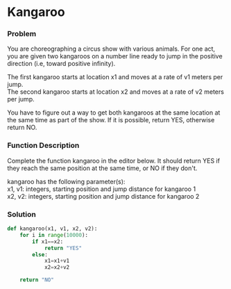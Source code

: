 # Kangaroo

### Problem

You are choreographing a circus show with various animals. For one act, you are given two kangaroos on a number line ready to jump in the positive direction (i.e, toward positive infinity).<br>

The first kangaroo starts at location x1 and moves at a rate of v1 meters per jump.<br>
The second kangaroo starts at location x2 and moves at a rate of v2 meters per jump.<br>

You have to figure out a way to get both kangaroos at the same location at the same time as part of the show. If it is possible, return YES, otherwise return NO.

### Function Description

Complete the function kangaroo in the editor below. It should return YES if they reach the same position at the same time, or NO if they don't.<br>

kangaroo has the following parameter(s):<br>
x1, v1: integers, starting position and jump distance for kangaroo 1<br>
x2, v2: integers, starting position and jump distance for kangaroo 2<br>

### Solution
```python
def kangaroo(x1, v1, x2, v2):
    for i in range(10000):
        if x1==x2:
            return "YES"
        else:
            x1=x1+v1
            x2=x2+v2

    return "NO"
```
